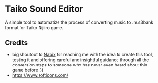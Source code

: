 # Taiko Sound Editor

A simple tool to automatize the process of converting music to .nus3bank format for Taiko Nijiiro game.

## Credits

- big shoutout to [Nabix](https://github.com/Nabixlol) for reaching me with the idea to create this tool, testing it and
  offering careful and insightful guidance through all the conversion steps to someone who has never even heard about this game before :))
- https://www.softicons.com/